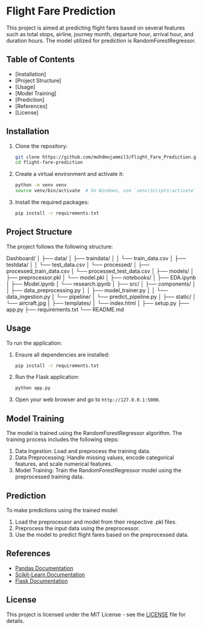 # Flight Fare Prediction

This project is aimed at predicting flight fares based on several features such as total stops, airline, journey month, departure hour, arrival hour, and duration hours. The model utilized for prediction is RandomForestRegressor.

## Table of Contents
- [Installation]
- [Project Structure]
- [Usage]
- [Model Training]
- [Prediction]
- [References]
- [License]

## Installation

1. Clone the repository:
    ```bash
    git clone https://github.com/mohdmojammil3/Flight_Fare_Prediction.git
    cd flight-fare-prediction
    ```

2. Create a virtual environment and activate it:
    ```bash
    python -m venv venv
    source venv/bin/activate  # On Windows, use `venv\Scripts\activate`
    ```

3. Install the required packages:
    ```bash
    pip install -r requirements.txt
    ```

## Project Structure

The project follows the following structure:

Dashboard/
│
├── data/
│ ├── traindata/
│ │ └── train_data.csv
│ ├── testdata/
│ │ └── test_data.csv
│ └── processed/
│ ├── processed_train_data.csv
│ └── processed_test_data.csv
│
├── models/
│ ├── preprocessor.pkl
│ └── model.pkl
│
├── notebooks/
│ ├── EDA.ipynb
│ ├── Model.ipynb
│ └── research.ipynb
│
├── src/
│ ├── components/
│ │ ├── data_preprocessing.py
│ │ ├── model_trainer.py
│ │ └── data_ingestion.py
│ └── pipeline/
│ └── predict_pipeline.py
│
├── static/
│ └── aircraft.jpg
│
├── templates/
│ └── index.html
│
├── setup.py
├── app.py
├── requirements.txt
└── README.md


## Usage

To run the application:

1. Ensure all dependencies are installed:
    ```bash
    pip install -r requirements.txt
    ```

2. Run the Flask application:
    ```bash
    python app.py
    ```

3. Open your web browser and go to `http://127.0.0.1:5000`.

## Model Training

The model is trained using the RandomForestRegressor algorithm. The training process includes the following steps:

1. Data Ingestion: Load and preprocess the training data.
2. Data Preprocessing: Handle missing values, encode categorical features, and scale numerical features.
3. Model Training: Train the RandomForestRegressor model using the preprocessed training data.

## Prediction

To make predictions using the trained model:

1. Load the preprocessor and model from their respective .pkl files.
2. Preprocess the input data using the preprocessor.
3. Use the model to predict flight fares based on the preprocessed data.

## References

- [Pandas Documentation](https://pandas.pydata.org/)
- [Scikit-Learn Documentation](https://scikit-learn.org/stable/)
- [Flask Documentation](https://flask.palletsprojects.com/en/2.0.x/)

## License

This project is licensed under the MIT License - see the [LICENSE](LICENSE) file for details.


